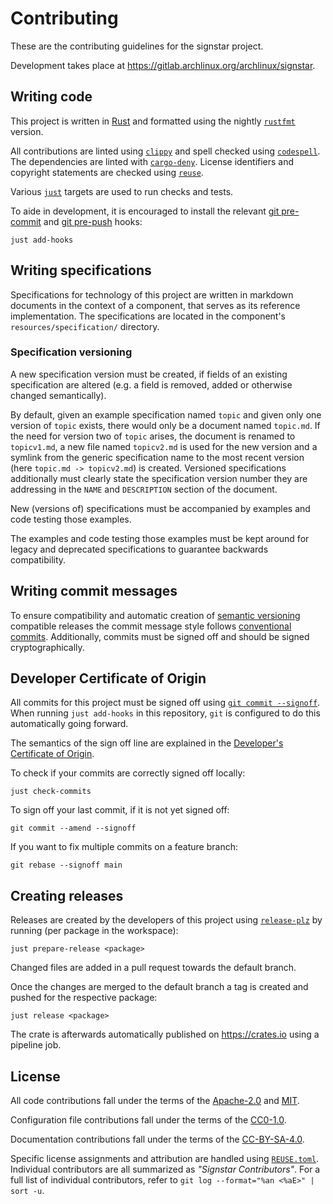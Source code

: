 # Contributing

These are the contributing guidelines for the signstar project.

Development takes place at https://gitlab.archlinux.org/archlinux/signstar.

## Writing code

This project is written in [Rust] and formatted using the nightly [`rustfmt`] version.

All contributions are linted using [`clippy`] and spell checked using [`codespell`].
The dependencies are linted with [`cargo-deny`].
License identifiers and copyright statements are checked using [`reuse`].

Various [`just`] targets are used to run checks and tests.

To aide in development, it is encouraged to install the relevant [git pre-commit] and [git pre-push] hooks:

```shell
just add-hooks
```

## Writing specifications

Specifications for technology of this project are written in markdown documents in the context of a component, that serves as its reference implementation.
The specifications are located in the component's `resources/specification/` directory.

### Specification versioning

A new specification version must be created, if fields of an existing specification are altered (e.g. a field is removed, added or otherwise changed semantically).

By default, given an example specification named `topic` and given only one version of `topic` exists, there would only be a document named `topic.md`.
If the need for version two of `topic` arises, the document is renamed to `topicv1.md`, a new file named `topicv2.md` is used for the new version and a symlink from the generic specification name to the most recent version (here `topic.md -> topicv2.md`) is created.
Versioned specifications additionally must clearly state the specification version number they are addressing in the `NAME` and `DESCRIPTION` section of the document.

New (versions of) specifications must be accompanied by examples and code testing those examples.

The examples and code testing those examples must be kept around for legacy and deprecated specifications to guarantee backwards compatibility.

## Writing commit messages

To ensure compatibility and automatic creation of [semantic versioning] compatible releases the commit message style follows [conventional commits].
Additionally, commits must be signed off and should be signed cryptographically.

## Developer Certificate of Origin

All commits for this project must be signed off using [`git commit --signoff`].
When running `just add-hooks` in this repository, `git` is configured to do this automatically going forward.

The semantics of the sign off line are explained in the [Developer's Certificate of Origin].

To check if your commits are correctly signed off locally:

```shell
just check-commits
```

To sign off your last commit, if it is not yet signed off:

```shell
git commit --amend --signoff
```

If you want to fix multiple commits on a feature branch:

```shell
git rebase --signoff main
```


## Creating releases

Releases are created by the developers of this project using [`release-plz`] by running (per package in the workspace):

```shell
just prepare-release <package>
```

Changed files are added in a pull request towards the default branch.

Once the changes are merged to the default branch a tag is created and pushed for the respective package:

```shell
just release <package>
```

The crate is afterwards automatically published on https://crates.io using a pipeline job.

## License

All code contributions fall under the terms of the [Apache-2.0] and [MIT].

Configuration file contributions fall under the terms of the [CC0-1.0].

Documentation contributions fall under the terms of the [CC-BY-SA-4.0].

Specific license assignments and attribution are handled using [`REUSE.toml`].
Individual contributors are all summarized as *"Signstar Contributors"*.
For a full list of individual contributors, refer to `git log --format="%an <%aE>" | sort -u`.

[Developer's Certificate of Origin]: https://developercertificate.org
[Rust]: https://www.rust-lang.org/
[`rustfmt`]: https://github.com/rust-lang/rustfmt
[`clippy`]: https://github.com/rust-lang/rust-clippy
[`codespell`]: https://github.com/codespell-project/codespell
[`cargo-deny`]: https://github.com/EmbarkStudios/cargo-deny
[`git commit --signoff`]: https://git-scm.com/docs/git-commit#git-commit---signoff
[`reuse`]: https://git.fsfe.org/reuse/tool
[`just`]: https://github.com/casey/just
[git pre-commit]: https://man.archlinux.org/man/githooks.5#pre-commit
[git pre-push]: https://man.archlinux.org/man/githooks.5#pre-push
[semantic versioning]: https://semver.org/
[conventional commits]: https://www.conventionalcommits.org/en/v1.0.0/
[`release-plz`]: https://github.com/MarcoIeni/release-plz
[Apache-2.0]: ./LICENSES/Apache-2.0.txt
[MIT]: ./LICENSES/MIT.txt
[CC0-1.0]: ./LICENSES/CC0-1.0.txt
[CC-BY-SA-4.0]: ./LICENSES/CC-BY-SA-4.0.txt
[`REUSE.toml`]: ./REUSE.toml
